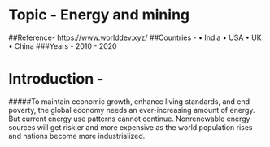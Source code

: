 # Topic - Energy and mining 
##Reference- https://www.worlddev.xyz/
##Countries -     • India
                  • USA
                  • UK
                  • China
###Years - 2010 - 2020 

# Introduction - 
#####To maintain economic growth, enhance living standards, and end poverty, the global economy needs an ever-increasing amount of energy. But current energy use patterns cannot continue. Nonrenewable energy sources will get riskier and more expensive as the world population rises and nations become more industrialized.
                 
           
                  


